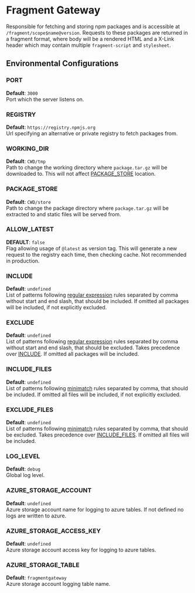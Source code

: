 # Fragment Gateway

Responsible for fetching and storing npm packages and is accessible at `/fragment/scope$name@version`. Requests to these packages are returned in a fragment format, where body will be a rendered HTML and a X-Link header which may contain multiple `fragment-script` and `stylesheet`.

## Environmental Configurations

### PORT

**Default**: `3000`  
Port which the server listens on.

### REGISTRY

**Default**: `https://registry.npmjs.org`  
Url specifying an alternative or private registry to fetch packages from.

### WORKING_DIR

**Default**: `CWD/tmp`  
Path to change the working directory where `package.tar.gz` will be downloaded to. This will not affect [PACKAGE_STORE](#PACKAGE_STORE) location.

### PACKAGE_STORE

**Default**: `CWD/store`  
Path to change the package directory where `package.tar.gz` will be extracted to and static files will be served from.

### ALLOW_LATEST

**DEFAULT**: `false`  
Flag allowing usage of `@latest` as version tag. This will generate a new request to the registry each time, then checking cache. Not recommended in production.

### INCLUDE

**Default**: `undefined`  
List of patterns following [regular expression](https://developer.mozilla.org/en-US/docs/Web/JavaScript/Guide/Regular_Expressions) rules separated by comma without start and end slash, that should be included. If omitted all packages will be included, if not explicitly excluded.

### EXCLUDE

**Default**: `undefined`  
List of patterns following [regular expression](https://developer.mozilla.org/en-US/docs/Web/JavaScript/Guide/Regular_Expressions) rules separated by comma without start and end slash, that should be excluded. Takes precedence over [INCLUDE](#INCLUDE). If omitted all packages will be included.

### INCLUDE_FILES

**Default**: `undefined`  
List of patterns following [minimatch](https://github.com/isaacs/minimatch) rules separated by comma, that should be included. If omitted all files will be included, if not explicitly excluded.

### EXCLUDE_FILES

**Default**: `undefined`  
List of patterns following [minimatch](https://github.com/isaacs/minimatch) rules separated by comma, that should be excluded. Takes precedence over [INCLUDE_FILES](#INCLUDE_FILES). If omitted all files will be included.

### LOG_LEVEL

**Default**: `debug`  
Global log level.

### AZURE_STORAGE_ACCOUNT

**Default**: `undefined`  
Azure storage account name for logging to azure tables. If not defined no logs are written to azure.

### AZURE_STORAGE_ACCESS_KEY

**Default**: `undefined`  
Azure storage account access key for logging to azure tables.

### AZURE_STORAGE_TABLE

**Default**: `fragmentgateway`  
Azure storage account logging table name.
